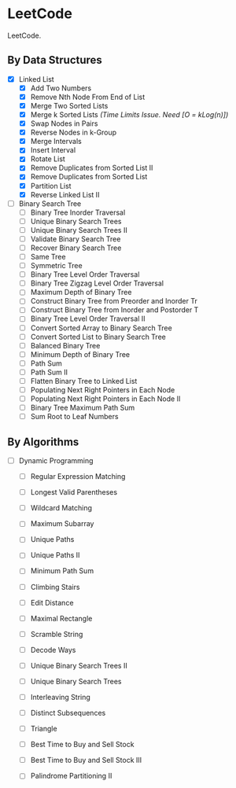 # LeetCode

LeetCode.

## By Data Structures
- [x] Linked List
	- [x] Add Two Numbers
	- [x] Remove Nth Node From End of List
	- [x] Merge Two Sorted Lists
	- [x] Merge k Sorted Lists *_(Time Limits Issue. Need [O = kLog(n)])_*
	- [x] Swap Nodes in Pairs
	- [x] Reverse Nodes in k-Group
	- [x] Merge Intervals
	- [x] Insert Interval
	- [x] Rotate List
	- [x] Remove Duplicates from Sorted List II
	- [x] Remove Duplicates from Sorted List
	- [x] Partition List
	- [x] Reverse Linked List II
- [ ] Binary Search Tree
	- [ ] Binary Tree Inorder Traversal
	- [ ] Unique Binary Search Trees
	- [ ] Unique Binary Search Trees II
	- [ ] Validate Binary Search Tree
	- [ ] Recover Binary Search Tree
	- [ ] Same Tree
	- [ ] Symmetric Tree
	- [ ] Binary Tree Level Order Traversal
	- [ ] Binary Tree Zigzag Level Order Traversal
	- [ ] Maximum Depth of Binary Tree
	- [ ] Construct Binary Tree from Preorder and Inorder Tr
	- [ ] Construct Binary Tree from Inorder and Postorder T
	- [ ] Binary Tree Level Order Traversal II
	- [ ] Convert Sorted Array to Binary Search Tree
	- [ ] Convert Sorted List to Binary Search Tree
	- [ ] Balanced Binary Tree
	- [ ] Minimum Depth of Binary Tree
	- [ ] Path Sum
	- [ ] Path Sum II
	- [ ] Flatten Binary Tree to Linked List
	- [ ] Populating Next Right Pointers in Each Node
	- [ ] Populating Next Right Pointers in Each Node II
	- [ ] Binary Tree Maximum Path Sum
	- [ ] Sum Root to Leaf Numbers

## By Algorithms
- [ ] Dynamic Programming
	- [ ] Regular Expression Matching
	- [ ] Longest Valid Parentheses
	- [ ] Wildcard Matching
	- [ ] Maximum Subarray
	- [ ] Unique Paths
	- [ ] Unique Paths II
	- [ ] Minimum Path Sum
	- [ ] Climbing Stairs
	- [ ] Edit Distance
	- [ ] Maximal Rectangle
	- [ ] Scramble String
	- [ ] Decode Ways
	- [ ] Unique Binary Search Trees II
	- [ ] Unique Binary Search Trees
	- [ ] Interleaving String
	- [ ] Distinct Subsequences
	- [ ] Triangle
	- [ ] Best Time to Buy and Sell Stock
	- [ ] Best Time to Buy and Sell Stock III
	- [ ] Palindrome Partitioning II

